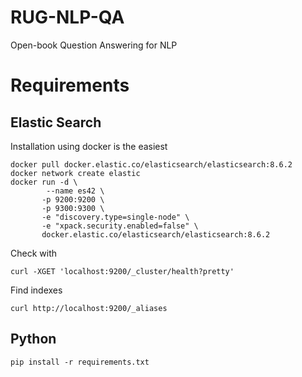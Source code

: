 # RUG-NLP-QA
Open-book Question Answering for NLP


# Requirements
## Elastic Search
Installation using docker is the easiest
```
docker pull docker.elastic.co/elasticsearch/elasticsearch:8.6.2
docker network create elastic
docker run -d \
        --name es42 \
       -p 9200:9200 \
       -p 9300:9300 \
       -e "discovery.type=single-node" \
       -e "xpack.security.enabled=false" \
       docker.elastic.co/elasticsearch/elasticsearch:8.6.2
```

Check with 
```
curl -XGET 'localhost:9200/_cluster/health?pretty'
```
Find indexes
```
curl http://localhost:9200/_aliases
```

## Python
```
pip install -r requirements.txt
```